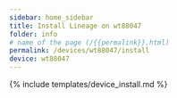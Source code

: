 ```yaml
---
sidebar: home_sidebar
title: Install Lineage on wt88047
folder: info
# name of the page (/{{permalink}}.html)
permalink: /devices/wt88047/install
device: wt88047
---
```

{% include templates/device_install.md %}
